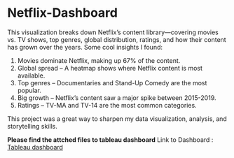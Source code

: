 # Netflix-Dashboard
This visualization breaks down Netflix’s content library—covering movies vs. TV shows, top genres, global distribution, ratings, and how their content has grown over the years.
Some cool insights I found:
1. Movies dominate Netflix, making up 67% of the content.
2. Global spread – A heatmap shows where Netflix content is most available.
3. Top genres – Documentaries and Stand-Up Comedy are the most popular.
4. Big growth – Netflix’s content saw a major spike between 2015-2019.
5. Ratings – TV-MA and TV-14 are the most common categories.

This project was a great way to sharpen my data visualization, analysis, and storytelling skills.

**Please find the attched files to tableau dashboard**
Link to Dashboard : [Tableau dashboard](https://public.tableau.com/views/NetflixDashboard_17423209202500/Netflix?:language=en-GB&:sid=&:redirect=auth&:display_count=n&:origin=viz_share_link)
